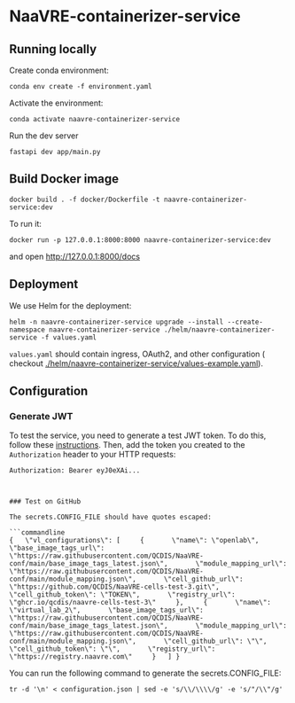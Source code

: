 # NaaVRE-containerizer-service

## Running locally

Create conda environment:

```shell
conda env create -f environment.yaml
```

Activate the environment:

```shell
conda activate naavre-containerizer-service
```

Run the dev server

```shell
fastapi dev app/main.py
```

## Build Docker image

```shell
docker build . -f docker/Dockerfile -t naavre-containerizer-service:dev
```

To run it:

```shell
docker run -p 127.0.0.1:8000:8000 naavre-containerizer-service:dev
```

and open http://127.0.0.1:8000/docs

## Deployment

We use Helm for the deployment:

```shell
helm -n naavre-containerizer-service upgrade --install --create-namespace naavre-containerizer-service ./helm/naavre-containerizer-service -f values.yaml
```

`values.yaml` should contain ingress, OAuth2, and other configuration (
checkout [./helm/naavre-containerizer-service/values-example.yaml](./helm/naavre-containerizer-service/values-example.yaml)).

## Configuration

### Generate JWT

To test the service, you need to generate a test JWT token. To do this, follow these [instructions](https://github.com/NaaVRE/NaaVRE-architecture/blob/main/overview.md#fake-authentication-mode-development-and-testing).
Then, add the token you created to the `Authorization` header to your HTTP requests:

```http
Authorization: Bearer eyJ0eXAi...
```

```shell


### Test on GitHub

The secrets.CONFIG_FILE should have quotes escaped:

```commandline
{   \"vl_configurations\": [     {       \"name\": \"openlab\",       \"base_image_tags_url\": \"https://raw.githubusercontent.com/QCDIS/NaaVRE-conf/main/base_image_tags_latest.json\",       \"module_mapping_url\": \"https://raw.githubusercontent.com/QCDIS/NaaVRE-conf/main/module_mapping.json\",       \"cell_github_url\": \"https://github.com/QCDIS/NaaVRE-cells-test-3.git\",       \"cell_github_token\": \"TOKEN\",       \"registry_url\": \"ghcr.io/qcdis/naavre-cells-test-3\"     },     {       \"name\": \"virtual_lab_2\",       \"base_image_tags_url\": \"https://raw.githubusercontent.com/QCDIS/NaaVRE-conf/main/base_image_tags_latest.json\",       \"module_mapping_url\": \"https://raw.githubusercontent.com/QCDIS/NaaVRE-conf/main/module_mapping.json\",       \"cell_github_url\": \"\",       \"cell_github_token\": \"\",       \"registry_url\": \"https://registry.naavre.com\"     }   ] }
```

You can run the following command to generate the secrets.CONFIG_FILE:

```shell
tr -d '\n' < configuration.json | sed -e 's/\\/\\\\/g' -e 's/"/\\"/g'
```